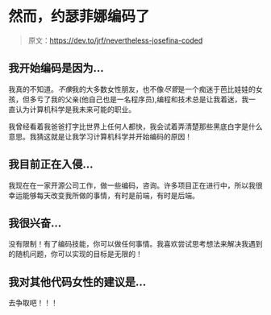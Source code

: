 # 然而，约瑟菲娜编码了

> 原文：<https://dev.to/jrf/nevertheless-josefina-coded>

## 我开始编码是因为...

我真的不知道。*不像*我的大多数女性朋友，也不像*尽管*是一个痴迷于芭比娃娃的女孩，但多亏了我的父亲(他自己也是一名程序员),编程和技术总是让我着迷，我一直认为计算机科学是我未来可能的职业。

我曾经看着我爸爸打字比世界上任何人都快，我会试着弄清楚那些黑底白字是什么意思。我猜这就是让我学习计算机科学并开始编码的原因！

## 我目前正在入侵...

我现在在一家开源公司工作，做一些编码，咨询。许多项目正在进行中，所以我很幸运能够每天改变我所做的事情，有时是前端，有时是后端。

## 我很兴奋...

没有限制！有了编码技能，你可以做任何事情。我喜欢尝试思考想法来解决我遇到的随机问题，你可以实现的目标是无限的！

## 我对其他代码女性的建议是...

去争取吧！！！